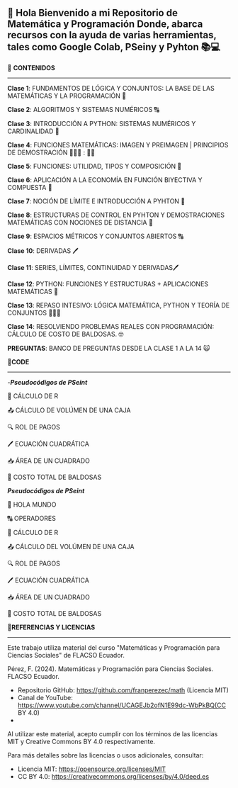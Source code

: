 👋 Hola Bienvenido a mi Repositorio de Matemática y Programación
Donde, abarca recursos con la ayuda de varias herramientas, tales como Google Colab, PSeiny y Pyhton 📚💻
-
👀 **CONTENIDOS** 
___________________________________________________________________________
**Clase 1**: FUNDAMENTOS DE LÓGICA Y CONJUNTOS: LA BASE DE LAS MATEMÁTICAS Y LA PROGRAMACIÓN 🐲

**Clase 2**: ALGORITMOS Y SISTEMAS NUMÉRICOS 🔠

**Clase 3**: INTRODUCCIÓN A PYTHON: SISTEMAS NUMÉRICOS Y CARDINALIDAD 🐍

**Clase 4**: FUNCIONES MATEMÁTICAS: IMAGEN Y PREIMAGEN | PRINCIPIOS DE DEMOSTRACIÓN 👩🏻‍🦰 : 👩🏻

**Clase 5**: FUNCIONES: UTILIDAD, TIPOS Y COMPOSICIÓN 📑

**Clase 6**: APLICACIÓN A LA ECONOMÍA EN FUNCIÓN BIYECTIVA Y COMPUESTA 🤑

**Clase 7**: NOCIÓN DE LÍMITE E INTRODUCCIÓN A PYHTON 🐍

**Clase 8**: ESTRUCTURAS DE CONTROL EN PYHTON Y DEMOSTRACIONES MATEMÁTICAS CON NOCIONES DE DISTANCIA 📐

**Clase 9**: ESPACIOS MÉTRICOS Y CONJUNTOS ABIERTOS 🔠

**Clase 10**: DERIVADAS 🖊️

**Clase 11**: SERIES, LÍMITES, CONTINUIDAD Y DERIVADAS🖊️

**Clase 12**: PYTHON: FUNCIONES Y ESTRUCTURAS + APLICACIONES MATEMÁTICAS 🐍

**Clase 13**: REPASO INTESIVO: LÓGICA MATEMÁTICA, PYTHON Y TEORÍA DE CONJUNTOS 👩🏻‍🏫

**Clase 14**: RESOLVIENDO PROBLEMAS REALES CON PROGRAMACIÓN: CÁLCULO DE COSTO DE BALDOSAS. 🤓

**PREGUNTAS**: BANCO DE PREGUNTAS DESDE LA CLASE 1 A LA 14 🙀

📜**CODE**
____________________________________________________________________________
-***Pseudocódigos de PSeint***

📐 CÁLCULO DE R

📤 CÁLCULO DE VOLÚMEN DE UNA CAJA

🔍 ROL DE PAGOS

🖊️ ECUACIÓN CUADRÁTICA

📥 ÁREA DE UN CUADRADO

🤑 COSTO TOTAL DE BALDOSAS

***Pseudocódigos de PSeint***

👋 HOLA MUNDO

🔠 OPERADORES

📐 CÁLCULO DE R

📤 CÁLCULO DEL VOLÚMEN DE UNA CAJA

🔍 ROL DE PAGOS

🖊️ ECUACIÓN CUADRÁTICA 

📥 ÁREA DE UN CUADRADO

🤑 COSTO TOTAL DE BALDOSAS

🔗**REFERENCIAS Y LICENCIAS**
____________________________________________________________________________

Este trabajo utiliza material del curso "Matemáticas y Programación para Ciencias Sociales" de FLACSO Ecuador.

Pérez, F. (2024). Matemáticas y Programación para Ciencias Sociales. FLACSO Ecuador.
- Repositorio GitHub: https://github.com/franperezec/math (Licencia MIT)
- Canal de YouTube: https://www.youtube.com/channel/UCAGEJb2ofN1E99dc-WbPkBQ(CC BY 4.0)
- 
Al utilizar este material, acepto cumplir con los términos de las licencias MIT y Creative Commons BY 4.0 respectivamente.

Para más detalles sobre las licencias o usos adicionales, consultar:
- Licencia MIT: https://opensource.org/licenses/MIT
- CC BY 4.0: https://creativecommons.org/licenses/by/4.0/deed.es
